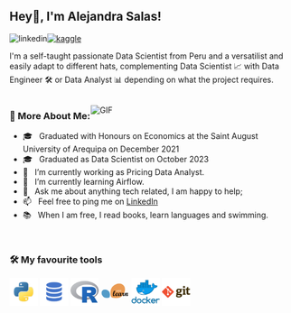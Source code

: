 ## Hey👋, I'm Alejandra Salas!
<a href='https://www.linkedin.com/in/alejandra-lizeth-salas-talavera/'><img align='left' alt="linkedin" src="https://raw.githubusercontent.com/rahul-jha98/rahul-jha98/561d474902b59c7429ec22bb73e225696c27b202/assets/linkedin.svg" height='18px'/></a>
<a href='https://www.kaggle.com/alejandralizeth'><img alt="kaggle" src="https://raw.githubusercontent.com/rahul-jha98/rahul-jha98/561d474902b59c7429ec22bb73e225696c27b202/assets/kaggle.svg" height='18px'/></a>


I'm a self-taught passionate Data Scientist from Peru and a versatilist and easily adapt to different hats, complementing Data Scientist 📈 with Data Engineer 🛠️ or Data Analyst 📊 depending on what the project requires.
<br/>
<br/>

<img align="right" alt="GIF" src="https://i.pinimg.com/originals/77/29/f4/7729f4ebf5dd3d6754dee0ed5837ef77.gif" width="360px"/>

### :book: More About Me:
- 🎓 &nbsp; Graduated with Honours on Economics at the Saint August University of Arequipa on December 2021
- 🎓 &nbsp; Graduated as Data Scientist on October 2023
- 🔭 &nbsp; I’m currently working as Pricing Data Analyst.
- 🌱 &nbsp; I’m currently learning Airflow. 
- 💬 &nbsp; Ask me about anything tech related, I am happy to help;
- 📫 &nbsp; Feel free to ping me on [LinkedIn](https://www.linkedin.com/in/alejandra-lizeth-salas-talavera/)
- 📚 &nbsp; When I am free, I read books, learn languages and swimming.

<br>


### 🛠️ My favourite tools

<code><img height="50" alt="python" src="https://raw.githubusercontent.com/github/explore/80688e429a7d4ef2fca1e82350fe8e3517d3494d/topics/python/python.png"></code>
<code><img height="50" alt="sql" src="https://raw.githubusercontent.com/github/explore/80688e429a7d4ef2fca1e82350fe8e3517d3494d/topics/sql/sql.png"></code>
<code><img height="50" alt="r" src="https://raw.githubusercontent.com/github/explore/80688e429a7d4ef2fca1e82350fe8e3517d3494d/topics/r/r.png"></code>
<code><img height="50" alt="scikit-learn" src="https://raw.githubusercontent.com/github/explore/80688e429a7d4ef2fca1e82350fe8e3517d3494d/topics/scikit-learn/scikit-learn.png"></code>
<code><img height="50" alt="docker" src="https://raw.githubusercontent.com/github/explore/80688e429a7d4ef2fca1e82350fe8e3517d3494d/topics/docker/docker.png"></code>
<code><img height="50" alt="git" src="https://raw.githubusercontent.com/github/explore/80688e429a7d4ef2fca1e82350fe8e3517d3494d/topics/git/git.png"></code>
